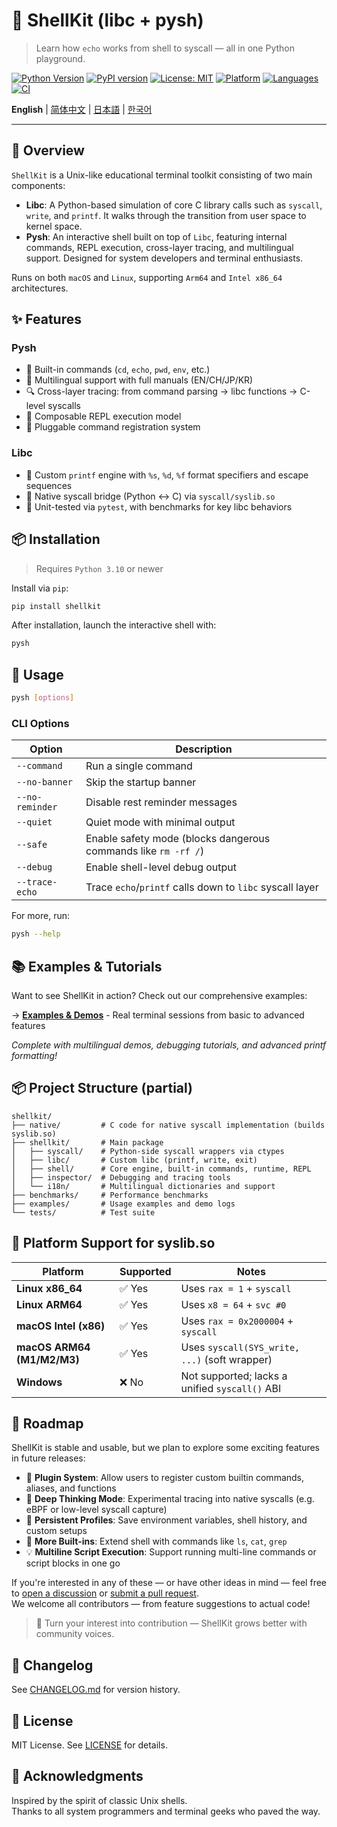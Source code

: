# 🐚 ShellKit (libc + pysh)

> Learn how `echo` works from shell to syscall — all in one Python playground.

[![Python Version](https://img.shields.io/badge/python-3.10%2B-blue)](https://www.python.org)
[![PyPI version](https://img.shields.io/pypi/v/shellkit)](https://pypi.org/project/shellkit/)
[![License: MIT](https://img.shields.io/badge/license-MIT-blue.svg)](./LICENSE)
[![Platform](https://img.shields.io/badge/platform-macOS%20%7C%20Linux-lightgrey)](https://github.com/pokeyaro/shellkit)
[![Languages](https://img.shields.io/badge/languages-EN%20%7C%20中文%20%7C%20日本語%20%7C%20한국어-brightgreen)](./examples/)
[![CI](https://github.com/pokeyaro/shellkit/actions/workflows/ci.yml/badge.svg?branch=master)](https://github.com/pokeyaro/shellkit/actions/workflows/ci.yml)

**English** | [简体中文](./README_zh.md) | [日本語](./README_ja.md) | [한국어](./README_ko.md)

---

## 📖 Overview

`ShellKit` is a Unix-like educational terminal toolkit consisting of two main components:

* **Libc**: A Python-based simulation of core C library calls such as `syscall`, `write`, and `printf`. It walks through the transition from user space to kernel space.
* **Pysh**: An interactive shell built on top of `Libc`, featuring internal commands, REPL execution, cross-layer tracing, and multilingual support. Designed for system developers and terminal enthusiasts.

Runs on both `macOS` and `Linux`, supporting `Arm64` and `Intel x86_64` architectures.


## ✨ Features

### Pysh

* 🧠 Built-in commands (`cd`, `echo`, `pwd`, `env`, etc.)
* 🧵 Multilingual support with full manuals (EN/CH/JP/KR)
* 🔍 Cross-layer tracing: from command parsing → libc functions → C-level syscalls
* 🧹 Composable REPL execution model
* 🔌 Pluggable command registration system

### Libc

* 📨 Custom `printf` engine with `%s`, `%d`, `%f` format specifiers and escape sequences
* 📜 Native syscall bridge (Python ↔ C) via `syscall/syslib.so`
* 🧪 Unit-tested via `pytest`, with benchmarks for key libc behaviors


## 📦 Installation

> Requires `Python 3.10` or newer

Install via `pip`:

```bash
pip install shellkit
```

After installation, launch the interactive shell with:

```bash
pysh
```


## 🚀 Usage

```bash
pysh [options]
```

### CLI Options

| Option          | Description                                                    |
| --------------- | -------------------------------------------------------------- |
| `--command`     | Run a single command                                           |
| `--no-banner`   | Skip the startup banner                                        |
| `--no-reminder` | Disable rest reminder messages                                 |
| `--quiet`       | Quiet mode with minimal output                                 |
| `--safe`        | Enable safety mode (blocks dangerous commands like `rm -rf /`) |
| `--debug`       | Enable shell-level debug output                                |
| `--trace-echo`  | Trace `echo`/`printf` calls down to `libc` syscall layer       |

For more, run:

```bash
pysh --help
```


## 📚 Examples & Tutorials

Want to see ShellKit in action? Check out our comprehensive examples:

→ **[Examples & Demos](./examples/README.md)** - Real terminal sessions from basic to advanced features

*Complete with multilingual demos, debugging tutorials, and advanced printf formatting!*


## 📦 Project Structure (partial)

```text
shellkit/
├── native/         # C code for native syscall implementation (builds syslib.so)
├── shellkit/       # Main package
│   ├── syscall/    # Python-side syscall wrappers via ctypes
│   ├── libc/       # Custom libc (printf, write, exit)
│   ├── shell/      # Core engine, built-in commands, runtime, REPL
│   ├── inspector/  # Debugging and tracing tools
│   └── i18n/       # Multilingual dictionaries and support
├── benchmarks/     # Performance benchmarks
├── examples/       # Usage examples and demo logs
└── tests/          # Test suite
```


## 🥉 Platform Support for syslib.so

| Platform                   | Supported  | Notes                                          |
| -------------------------- |------------| ---------------------------------------------- |
| **Linux x86\_64**          | ✅ Yes     | Uses `rax = 1` + `syscall`                     |
| **Linux ARM64**            | ✅ Yes     | Uses `x8 = 64` + `svc #0`                      |
| **macOS Intel (x86)**      | ✅ Yes     | Uses `rax = 0x2000004` + `syscall`             |
| **macOS ARM64 (M1/M2/M3)** | ✅ Yes     | Uses `syscall(SYS_write, ...)` (soft wrapper)  |
| **Windows**                | ❌ No      | Not supported; lacks a unified `syscall()` ABI |


## 🧭 Roadmap

ShellKit is stable and usable, but we plan to explore some exciting features in future releases:

- 🔌 **Plugin System**: Allow users to register custom builtin commands, aliases, and functions
- 🧠 **Deep Thinking Mode**: Experimental tracing into native syscalls (e.g. eBPF or low-level syscall capture)
- 🧳 **Persistent Profiles**: Save environment variables, shell history, and custom setups
- 🧪 **More Built-ins**: Extend shell with commands like `ls`, `cat`, `grep`
- 💡 **Multiline Script Execution**: Support running multi-line commands or script blocks in one go

If you're interested in any of these — or have other ideas in mind — feel free to [open a discussion](https://github.com/pokeyaro/shellkit/discussions) or [submit a pull request](https://github.com/pokeyaro/shellkit/pulls). \
We welcome all contributors — from feature suggestions to actual code!

> 💬 Turn your interest into contribution — ShellKit grows better with community voices.


## 📌 Changelog

See [CHANGELOG.md](./CHANGELOG.md) for version history.


## 📜 License

MIT License. See [LICENSE](./LICENSE) for details.


## 🤝 Acknowledgments

Inspired by the spirit of classic Unix shells. \
Thanks to all system programmers and terminal geeks who paved the way.
